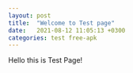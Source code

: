 ```yaml
---
layout: post
title:  "Welcome to Test page"
date:   2021-08-12 11:05:13 +0300
categories: test free-apk
---
```

Hello this is Test Page!

